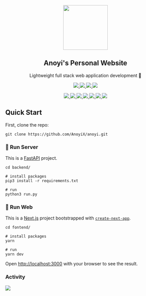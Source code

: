 <p align="center">
  <img width="140" src="https://cdn.anoyi.com/logo.png" />  
  <h2 align="center">Anoyi's Personal Website</h2>
  <p align="center">Lightweight full stack web application development 🐬</p>
</p>
<p align="center">
  <a href="https://github.com/AnoyiX/anoyi/issues">
    <img src="https://img.shields.io/github/issues/AnoyiX/anoyi"/> 
  </a>
  <a href="https://github.com/AnoyiX/anoyi/network/members">
    <img src="https://img.shields.io/github/forks/AnoyiX/anoyi"/> 
  </a>  
  <a href="https://github.com/AnoyiX/anoyi/stargazers">
    <img src="https://img.shields.io/github/stars/AnoyiX/anoyi"/> 
  </a>
  <a href="https://github.com/AnoyiX/anoyi/LICENSE">
    <img src="https://img.shields.io/github/license/AnoyiX/anoyi"/> 
  </a>
</p>
<p align="center">
  <a href="https://reactjs.org/">
    <img src="https://img.shields.io/badge/React-2D333B?style=for-the-badge&logo=React&logoColor=61dafb"/> 
  </a>
  <a href="https://www.typescriptlang.org/">
    <img src="https://img.shields.io/badge/TypeScript-3178C6?style=for-the-badge&logo=TypeScript&logoColor=fff"/> 
  </a>
  <a href="https://nextjs.org/">
    <img src="https://img.shields.io/badge/NextJS-000000?style=for-the-badge&logo=Next.js&logoColor=fff"/> 
  </a>
  <a href="https://tailwindcss.com/">
    <img src="https://img.shields.io/badge/TailwindCSS-06B6D4?style=for-the-badge&logo=Tailwind-CSS&logoColor=fff"/> 
  </a>
  <a href="https://www.python.org/">
    <img src="https://img.shields.io/badge/Python-3776AB?style=for-the-badge&logo=Python&logoColor=fff"/> 
  </a>
  <a href="https://fastapi.tiangolo.com/">
    <img src="https://img.shields.io/badge/FastAPI-009688?style=for-the-badge&logo=FastAPI&logoColor=fff"/> 
  </a>
  <a href="https://www.mongodb.com/">
    <img src="https://img.shields.io/badge/MongoDB-47A248?style=for-the-badge&logo=MongoDB&logoColor=fff"/> 
  </a>
</p>

## Quick Start

First, clone the repo:

```
git clone https://github.com/AnoyiX/anoyi.git
```

### 🚀 Run Server

This is a [FastAPI](https://github.com/tiangolo/fastapi) project.

```shell
cd backend/

# install packages
pip3 install -r requirements.txt

# run
python3 run.py
```

### 🚀 Run Web

This is a [Next.js](https://nextjs.org/) project bootstrapped with [`create-next-app`](https://github.com/vercel/next.js/tree/canary/packages/create-next-app).

```shell
cd fontend/

# install packages
yarn

# run
yarn dev
```

Open [http://localhost:3000](http://localhost:3000) with your browser to see the result.

### Activity

![](https://repobeats.axiom.co/api/embed/a35b540b024b7b7aeac7ef2e9ec4340aab76cff3.svg)